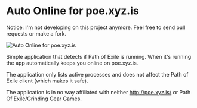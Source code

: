 Auto Online for poe.xyz.is
==========

Notice: I'm not developing on this project anymore. Feel free to send pull requests or make a fork.

![Auto Online for poe.xyz.is](https://raw.github.com/jhovgaard/autoonline/master/autoonline.png)

Simple application that detects if Path of Exile is running. When it's running the app automatically keeps you online on poe.xyz.is.

The application only lists active processes and does not affect the Path of Exile client (which makes it safe).


The application is in no way affiliated with neither http://poe.xyz.is/ or Path Of Exile/Grinding Gear Games.

